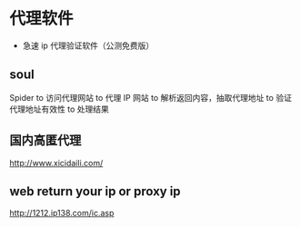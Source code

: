 # 代理软件
- 急速 ip 代理验证软件（公测免费版）

## soul
Spider to 访问代理网站 to 代理 IP 网站 to 解析返回内容，抽取代理地址 to 验证代理地址有效性 to 处理结果

## 国内高匿代理
http://www.xicidaili.com/

## web return your ip or proxy ip
http://1212.ip138.com/ic.asp
